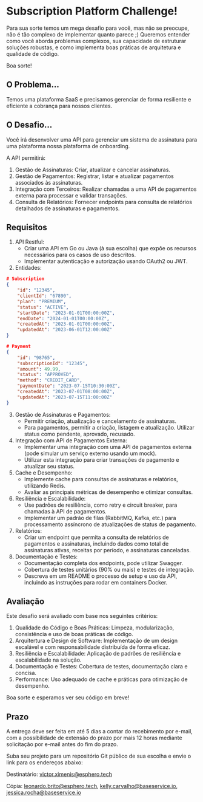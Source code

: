 # Subscription Platform Challenge!

Para sua sorte temos um mega desafio para você, mas não se preocupe, não é tão complexo de implementar quanto parece ;) Queremos entender como você aborda problemas complexos, sua capacidade de estruturar soluções robustas, e como implementa boas práticas de arquitetura e qualidade de código. 

Boa sorte!

## O Problema...
Temos uma plataforma SaaS e precisamos gerenciar de forma resiliente e eficiente a cobrança para nossos clientes.

## O Desafio...

Você irá desenvolver uma API para gerenciar um sistema de assinatura para uma plataforma nossa plataforma de onboarding. 

A API permitirá:
1.	Gestão de Assinaturas: Criar, atualizar e cancelar assinaturas.
2.	Gestão de Pagamentos: Registrar, listar e atualizar pagamentos associados às assinaturas.
3.	Integração com Terceiros: Realizar chamadas a uma API de pagamentos externa para processar e validar transações.
4.	Consulta de Relatórios: Fornecer endpoints para consulta de relatórios detalhados de assinaturas e pagamentos.

## Requisitos

1.	API Restful:
    - Criar uma API em Go ou Java (à sua escolha) que expõe os recursos necessários para os casos de uso descritos.
	- Implementar autenticação e autorização usando OAuth2 ou JWT.
2.	Entidades:
```json
# Subscription
{
    "id": "12345",
    "clientId": "67890",
    "plan": "PREMIUM",
    "status": "ACTIVE",
    "startDate": "2023-01-01T00:00:00Z",
    "endDate": "2024-01-01T00:00:00Z",
    "createdAt": "2023-01-01T00:00:00Z",
    "updatedAt": "2023-06-01T12:00:00Z"
}
```
```json
# Payment
{
    "id": "98765",
    "subscriptionId": "12345",
    "amount": 49.99,
    "status": "APPROVED",
    "method": "CREDIT_CARD",
    "paymentDate": "2023-07-15T10:30:00Z",
    "createdAt": "2023-07-01T08:00:00Z",
    "updatedAt": "2023-07-15T11:00:00Z"
}
```
3.	Gestão de Assinaturas e Pagamentos:
	- Permitir criação, atualização e cancelamento de assinaturas.
	- Para pagamentos, permitir a criação, listagem e atualização. Utilizar status como pendente, aprovado, recusado.
4.	Integração com API de Pagamentos Externa:
	- Implementar uma integração com uma API de pagamentos externa (pode simular um serviço externo usando um mock).
	- Utilizar esta integração para criar transações de pagamento e atualizar seu status.
5.	Cache e Desempenho:
	- Implemente cache para consultas de assinaturas e relatórios, utilizando Redis.
	- Avaliar as principais métricas de desempenho e otimizar consultas.
6.	Resiliência e Escalabilidade:
	- Use padrões de resiliência, como retry e circuit breaker, para chamadas à API de pagamentos.
	- Implementar um padrão de filas (RabbitMQ, Kafka, etc.) para processamento assíncrono de atualizações de status de pagamento.
7.	Relatórios:
	- Criar um endpoint que permita a consulta de relatórios de pagamentos e assinaturas, incluindo dados como total de assinaturas ativas, receitas por período, e assinaturas canceladas.
8.	Documentação e Testes:
	- Documentação completa dos endpoints, pode utilizar Swagger.
	- Cobertura de testes unitários (90% ou mais) e testes de integração.
	- Descreva em um README o processo de setup e uso da API, incluindo as instruções para rodar em containers Docker.

## Avaliação

Este desafio será avaliado com base nos seguintes critérios:
1.	Qualidade do Código e Boas Práticas: Limpeza, modularização, consistência e uso de boas práticas de código.
2.	Arquitertura e Design de Software: Implementação de um design escalável e com responsabilidade distribuída de forma eficaz.
3.	Resiliência e Escalabilidade: Aplicação de padrões de resiliência e escalabilidade na solução.
4.	Documentação e Testes: Cobertura de testes, documentação clara e concisa.
5.	Performance: Uso adequado de cache e práticas para otimização de desempenho.

Boa sorte e esperamos ver seu código em breve!

## Prazo
A entrega deve ser feita em até 5 dias a contar do recebimento por e-mail, com a possíbilidade de extensão do prazo por mais 12 horas mediante solicitação por e-mail antes do fim do prazo.

Suba seu projeto para um repositório Git público de sua escolha e envie o link para os endereços abaixo:

Destinatário: victor.ximenis@esphero.tech

Cópia: leonardo.brito@esphero.tech, kelly.carvalho@baseservice.io, jessica.rocha@baseservice.io
